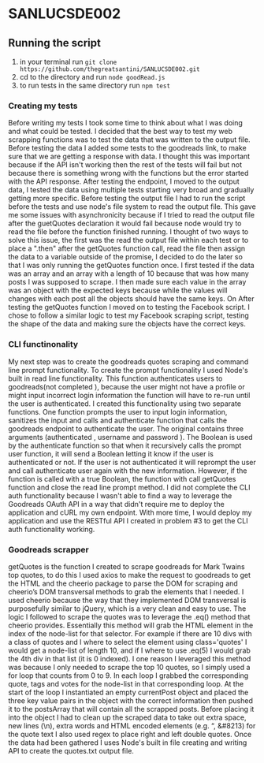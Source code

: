 # SANLUCSDE002

## Running the script

1) in your terminal run ```git clone https://github.com/thegreatsantini/SANLUCSDE002.git```
2) cd to the directory and run ```node goodRead.js```
3) to run tests in the same directory run ```npm test```

### Creating my tests

Before writing my tests I took some time to think about what I was doing and what could be tested. I decided that the best way to test my web scrapping functions was to test the data that was written to the output file. Before testing the data I added some tests to the goodreads link, to make sure that we are getting a response with data. I thought this was important because if the API isn't working then the rest of the tests will fail but not because there is something wrong with the functions but the error started with the API response. After testing the endpoint, I moved to the output data, I tested the data using multiple tests starting very broad and gradually getting more specific. Before testing the output file I had to run the script before the tests and use node's file system to read the output file. This gave me some issues with asynchronicity because if I tried to read the output file after the guetQuotes declaration it would fail because node would try to read the file before the function finished running. I thought of two ways to solve this issue, the first was the read the output file within each test or to place a ".then" after the getQuotes function call, read the file then assign the data to a variable outside of the promise, I decided to do the later so that I was only running the getQuotes function once. I first tested if the data was an array and an array with a length of 10 because that was how many posts I was supposed to scrape. I then made sure each value in the array was an object with the expected keys because while the values will changes with each post all the objects should have the same keys. On After testing the getQuotes function I moved on to testing the Facebook script. I chose to follow a similar logic to test my Facebook scraping script, testing the shape of the data and making sure the objects have the correct keys. 

### CLI functinonality

My next step was to create the goodreads quotes scraping and command line prompt functionality. To create the prompt functionality I used Node's built in read line functionality. This function authenticates users to goodreads(not completed ), because the user might not have a profile or might input incorrect login information the function will have to re-run until the user is authenticated. I created this functionality using two separate functions. One function prompts the user to input login information, sanitizes the input and calls and authenticate function that calls the goodreads endpoint to authenticate the user. The original contains three arguments (authenticated <Bool>, username<String> and password <String>). The Boolean is used by the authenticate function so that when it recursively calls the prompt user function, it will send a Boolean letting it know if the user is authenticated or not. If the user is not authenticated it will reprompt the user and call authenticate user again with the new information. However, if the function is called with a true Boolean, the function with call getQuotes function and close the read line prompt method. I did not complete the CLI auth functionality because I wasn't able to find a way to leverage the Goodreads OAuth API in a way that didn't require me to deploy the application and cURL my own endpoint. With more time, I would deploy my application and use the RESTful API I created in problem #3 to get the CLI auth functionality working.

### Goodreads scrapper

getQuotes is the function I created to scrape goodreads for Mark Twains top quotes, to do this I used axios to make the request to goodreads to get the HTML and the cheerio package to parse the DOM for scraping and cheerio’s DOM transversal methods to grab the elements that I needed. I used cheerio because the way that they implemented DOM transversal is purposefully similar to jQuery, which is a very clean and easy to use. The logic I followed to scrape the quotes was to leverage the .eq() method that cheerio provides. Essentially this method will grab the HTML element in the index of the node-list for that selector. For example if there are 10 divs with a class of quotes and I where to select the element using class='quotes' I would get a node-list of length 10, and if I where to use .eq(5) I would grab the 4th div in that list (it is 0 indexed). I one reason I leveraged this method was because I only needed to scrape the top 10 quotes, so I simply used a for loop that counts from 0 to 9. In each loop I grabbed the corresponding quote, tags and votes for the node-list in that corresponding loop. At the start of the loop I instantiated an empty currentPost object and placed the three key value pairs in the object with the correct information then pushed it to the postsArray that will contain all the scrapped posts. Before placing it into the object I had to clean up the scraped data to take out extra space, new lines (\n), extra words and HTML encoded elements (e.g. &ldquo;, &#8213) for the quote text I also used regex to place right and left double quotes. Once the data had been gathered I uses Node's built in file creating and writing API to create the quotes.txt output file.